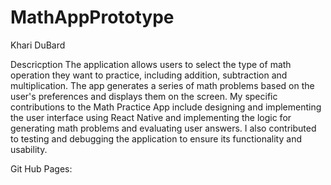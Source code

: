 # MathAppPrototype
Khari DuBard 

Descricption
The application allows users to select the type of math operation they want to practice, including addition, subtraction and multiplication. The app generates a series of math problems based on the user's preferences and displays them on the screen. My specific contributions to the Math Practice App include designing and implementing the user interface using React Native and implementing the logic for generating math problems and evaluating user answers. I also contributed to testing and debugging the application to ensure its functionality and usability.

Git Hub Pages:
